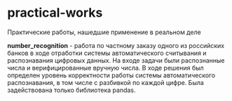 # practical-works
Практические работы, нашедшие применение в реальном деле

**number_recognition** - работа по частному заказу одного из российских банков в ходе отработки системы автоматического считывания и распознавания цифровых данных.
На входе задачи были распознанные числа и верифицированные вручную числа. В ходе решения был определен уровень корректности работы системы автоматического распознавания, в том числе с разбивкой по каждой цифре. Была задействована только библиотека pandas.
